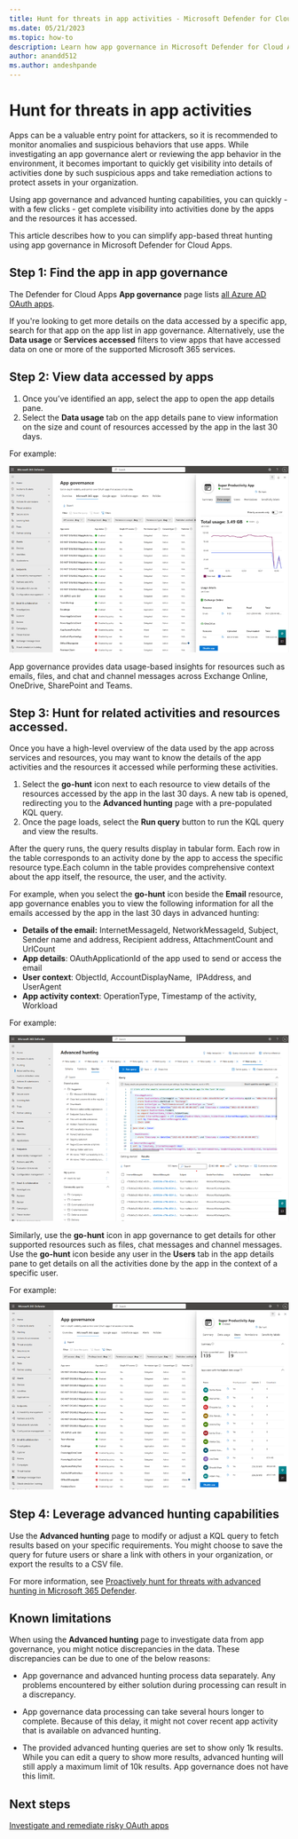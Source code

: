 ```yaml
---
title: Hunt for threats in app activities - Microsoft Defender for Cloud Apps
ms.date: 05/21/2023
ms.topic: how-to
description: Learn how app governance in Microsoft Defender for Cloud Apps helps you hunt for resources accessed and activities carried out by apps in your environment.
author: anandd512
ms.author: andeshpande
---
```


# Hunt for threats in app activities

Apps can be a valuable entry point for attackers, so it is recommended to monitor anomalies and suspicious behaviors that use apps. While investigating an app governance alert or reviewing the app behavior in the environment, it becomes important to quickly get visibility into details of activities done by such suspicious apps and take remediation actions to protect assets in your organization.

Using app governance and advanced hunting capabilities, you can quickly - with a few clicks - get complete visibility into activities done by the apps and the resources it has accessed.

This article describes how to you can simplify app-based threat hunting using app governance in Microsoft Defender for Cloud Apps.

## Step 1: Find the app in app governance

The Defender for Cloud Apps **App governance** page lists [all Azure AD OAuth apps](https://security.microsoft.com/cloudapps/app-governance?viewid=allApps). 

If you're looking to get more details on the data accessed by a specific app, search for that app on the app list in app governance. Alternatively, use the **Data usage** or **Services accessed** filters to view apps that have accessed data on one or more of the supported Microsoft 365 services.

## Step 2: View data accessed by apps

1. Once you’ve identified an app, select the app to open the app details pane. 
1. Select the __Data usage__ tab on the app details pane to view information on the size and count of resources accessed by the app in the last 30 days.

For example:

![Screenshot of the app details pane with data usage details.](media/app-governance-secure-apps-app-hygiene-features/data-usage.png)

App governance provides data usage-based insights for resources such as emails, files, and chat and channel messages across Exchange Online, OneDrive, SharePoint and Teams.

## Step 3: Hunt for related activities and resources accessed.

Once you have a high-level overview of the data used by the app across services and resources, you may want to know the details of the app activities and the resources it accessed while performing these activities. 

1. Select the __go-hunt__ icon next to each resource to view details of the resources accessed by the app in the last 30 days. A new tab is opened, redirecting you to the **Advanced hunting** page with a pre-populated KQL query.
1. Once the page loads, select the __Run query__ button to run the KQL query and view the results.

After the query runs, the query results display in tabular form. Each row in the table corresponds to an activity done by the app to access the specific resource type.Each column in the table provides comprehensive context about the app itself, the resource, the user, and the activity.

For example, when you select the **go-hunt** icon beside the **Email** resource, app governance enables you to view the following information for all the emails accessed by the app in the last 30 days in advanced hunting:

- __Details of the email:__ InternetMessageId, NetworkMessageId, Subject, Sender name and address, Recipient address, AttachmentCount and UrlCount
- __App details__: OAuthApplicationId of the app used to send or access the email
- __User context__: ObjectId, AccountDisplayName,  IPAddress, and UserAgent
- __App activity context__: OperationType, Timestamp of the activity, Workload

For example:

![Screenshot of an Advanced hunting page for emails](media/app-governance-secure-apps-app-hygiene-features/advanced-hunting-for-emails.png)

Similarly, use the **go-hunt** icon in app governance to get details for other supported resources such as files, chat messages and channel messages. Use the **go-hunt** icon beside any user in the **Users** tab in the app details pane to get details on all the activities done by the app in the context of a specific user.

For example:

![Screenshot of an Advanced hunting page for users](media/app-governance-secure-apps-app-hygiene-features/advanced-hunting-for-users.png)

## Step 4: Leverage advanced hunting capabilities

Use the **Advanced hunting** page to modify or adjust a KQL query to fetch results based on your specific requirements. You might choose to save the query for future users or share a link with others in your organization, or export the results to a CSV file. 

For more information, see [Proactively hunt for threats with advanced hunting in Microsoft 365 Defender](/microsofdefendt-365/security/defender/advanced-hunting-overview?view=o365-worldwide).

## Known limitations

When using the **Advanced hunting** page to investigate data from app governance, you might notice discrepancies in the data. These discrepancies can be due to one of the below reasons:

- App governance and advanced hunting process data separately. Any problems encountered by either solution during processing can result in a discrepancy. 

- App governance data processing can take several hours longer to complete. Because of this delay, it might not cover recent app activity that is available on advanced hunting.

- The provided advanced hunting queries are set to show only 1k results. While you can edit a query to show more results, advanced hunting will still apply a maximum limit of 10k results. App governance does not have this limit.

## Next steps

[Investigate and remediate risky OAuth apps](investigate-risky-oauth.md)
